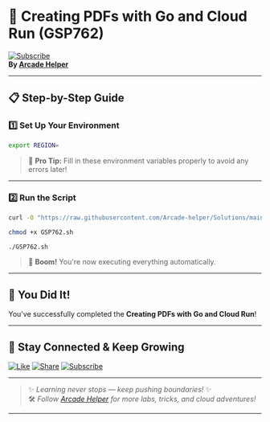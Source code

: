 
# 🚀 Creating PDFs with Go and Cloud Run (GSP762)  
[![Subscribe](https://img.shields.io/badge/Subscribe-YouTube-red?style=for-the-badge&logo=youtube)](https://www.youtube.com/@ArcadeHelper1418)  
**By [Arcade Helper](https://www.youtube.com/@ArcadeHelper1418)**

---

## 📋 Step-by-Step Guide

### 1️⃣ Set Up Your Environment
```bash
export REGION=
```
> 🧠 **Pro Tip:** Fill in these environment variables properly to avoid any errors later!

---

### 2️⃣ Run the Script
```bash
curl -O "https://raw.githubusercontent.com/Arcade-helper/Solutions/main/Creating%20PDFs%20with%20Go%20and%20Cloud%20Run/GSP762.sh"

chmod +x GSP762.sh

./GSP762.sh
```
> 🚀 **Boom!** You're now executing everything automatically.

---

## 🎉 You Did It!  
You've successfully completed the **Creating PDFs with Go and Cloud Run**!

---

## 🌟 Stay Connected & Keep Growing

[![Like](https://img.shields.io/badge/Like-❤️-pink?style=for-the-badge)](https://www.youtube.com/@ArcadeHelper1418) 
[![Share](https://img.shields.io/badge/Share-🔁-blue?style=for-the-badge)](https://www.youtube.com/@ArcadeHelper1418) 
[![Subscribe](https://img.shields.io/badge/Subscribe-🔔-red?style=for-the-badge)](https://www.youtube.com/@ArcadeHelper1418)

---

> ✨ *Learning never stops — keep pushing boundaries!* ✨  
> 🛠️ *Follow [Arcade Helper](https://www.youtube.com/@ArcadeHelper1418) for more labs, tricks, and cloud adventures!*

---
